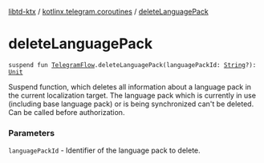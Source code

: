 [libtd-ktx](../index.md) / [kotlinx.telegram.coroutines](index.md) / [deleteLanguagePack](./delete-language-pack.md)

# deleteLanguagePack

`suspend fun `[`TelegramFlow`](../kotlinx.telegram.core/-telegram-flow/index.md)`.deleteLanguagePack(languagePackId: `[`String`](https://kotlinlang.org/api/latest/jvm/stdlib/kotlin/-string/index.html)`?): `[`Unit`](https://kotlinlang.org/api/latest/jvm/stdlib/kotlin/-unit/index.html)

Suspend function, which deletes all information about a language pack in the current localization
target. The language pack which is currently in use (including base language pack) or is being
synchronized can't be deleted. Can be called before authorization.

### Parameters

`languagePackId` - Identifier of the language pack to delete.